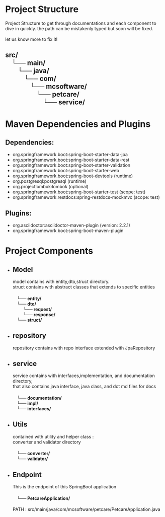 <!DOCTYPE html>
<html>
<head>
</head>
<body>
    <h1>Project Structure </h1>
    <p>Project Structure to get through documentations and each component to dive in quickly. 
    the path can be mistakenly typed but soon will be fixed. <br> <br>let us know more to fix it!</p>
    <h2>src/ <br>
        &nbsp;&nbsp;&nbsp;&nbsp;└── main/ <br>
        &nbsp;&nbsp;&nbsp;&nbsp;&nbsp;&nbsp;&nbsp;&nbsp;└── java/ <br>
        &nbsp;&nbsp;&nbsp;&nbsp;&nbsp;&nbsp;&nbsp;&nbsp;&nbsp;&nbsp;&nbsp;&nbsp;└── com/ <br>
        &nbsp;&nbsp;&nbsp;&nbsp;&nbsp;&nbsp;&nbsp;&nbsp;&nbsp;&nbsp;&nbsp;&nbsp;&nbsp;&nbsp;&nbsp;&nbsp;└── mcsoftware/ <br>
        &nbsp;&nbsp;&nbsp;&nbsp;&nbsp;&nbsp;&nbsp;&nbsp;&nbsp;&nbsp;&nbsp;&nbsp;&nbsp;&nbsp;&nbsp;&nbsp;&nbsp;&nbsp;&nbsp;&nbsp;└── petcare/ <br>
        &nbsp;&nbsp;&nbsp;&nbsp;&nbsp;&nbsp;&nbsp;&nbsp;&nbsp;&nbsp;&nbsp;&nbsp;&nbsp;&nbsp;&nbsp;&nbsp;&nbsp;&nbsp;&nbsp;&nbsp;&nbsp;&nbsp;&nbsp;&nbsp;└── service/ 
    </h2>


<h1>Maven Dependencies and Plugins</h1>
    <h2>Dependencies:</h2>
    <ul class="dependencies">
        <li>org.springframework.boot:spring-boot-starter-data-jpa</li>
        <li>org.springframework.boot:spring-boot-starter-data-rest</li>
        <li>org.springframework.boot:spring-boot-starter-validation</li>
        <li>org.springframework.boot:spring-boot-starter-web</li>
        <li>org.springframework.boot:spring-boot-devtools (runtime)</li>
        <li>org.postgresql:postgresql (runtime)</li>
        <li>org.projectlombok:lombok (optional)</li>
        <li>org.springframework.boot:spring-boot-starter-test (scope: test)</li>
        <li>org.springframework.restdocs:spring-restdocs-mockmvc (scope: test)</li>
    </ul>

<h2>Plugins:</h2>
    <ul class="plugins">
        <li>org.asciidoctor:asciidoctor-maven-plugin (version: 2.2.1)</li>
        <li>org.springframework.boot:spring-boot-maven-plugin</li>
    </ul>

<h1>Project Components</h1>
    <ul>
    <li><h2>Model</h2></li>
    <p>model contains with entity,dto,struct directory.<br> 
    struct contains with abstract classes that extends to specific entities</p>
<h4>
    &nbsp;&nbsp;&nbsp;&nbsp;└── entity/ <br>
    &nbsp;&nbsp;&nbsp;&nbsp;└── dto/ <br>
    &nbsp;&nbsp;&nbsp;&nbsp;&nbsp;&nbsp;&nbsp;&nbsp;&nbsp;&nbsp;└── request/ <br>
    &nbsp;&nbsp;&nbsp;&nbsp;&nbsp;&nbsp;&nbsp;&nbsp;&nbsp;&nbsp;└── response/ <br>
    &nbsp;&nbsp;&nbsp;&nbsp;└── struct/ <br></h4>
    <li><h2>repository</h2></li>
    <p>repository contains with repo interface extended with JpaRepository</p>
    <li><h2>service</h2></li>
    <p>service contains with interfaces,implementation, and documentation directory, <br>
    that also contains java interface, java class, and dot md files for docs</p>
<h4>
    &nbsp;&nbsp;&nbsp;&nbsp;└── documentation/ <br>
    &nbsp;&nbsp;&nbsp;&nbsp;└── impl/ <br>
    &nbsp;&nbsp;&nbsp;&nbsp;└── interfaces/ <br></h4>
    <li><h2>Utils</h2></li>
    <p>contained with utility and helper class : <br> 
    converter and validator directory</p>
<h4>
    &nbsp;&nbsp;&nbsp;&nbsp;└── converter/ <br>
    &nbsp;&nbsp;&nbsp;&nbsp;└── validator/ <br> </h4>
    <li><h2>Endpoint</h2></li>
    <p>This is the endpoint of this SpringBoot application</p>
<h4>
    &nbsp;&nbsp;&nbsp;&nbsp;└── PetcareApplication/ <br>
</h4>
    PATH : src/main/java/com/mcsoftware/petcare/PetcareApplication.java
</ul>

</body>
</html>
